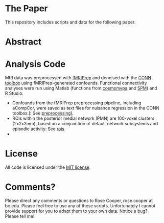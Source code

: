 # The Paper
This repository includes scripts and data for the following paper:

# Abstract

# Analysis Code
MRI data was preprocessed with [fMRIPrep](https://fmriprep.org/en/stable/) and denoised with the [CONN toolbox](https://web.conn-toolbox.org/) using fMRIPrep-generated confounds. Functional connectivity analyses were run using Matlab (functions from [cosmomvpa](http://www.cosmomvpa.org/) and [SPM](https://www.fil.ion.ucl.ac.uk/spm/software/spm12/)) and R Studio.
- Confounds from the fMRIPrep preprocessing pipeline, including aCompCor, were saved as text files for nuisance regression in the CONN toolbox.]: See [preprocessing](https://github.com/memobc/paper-camcanPMN/tree/master/preprocessing)].
- ROIs within the posterior medial network (PMN) are 100-voxel clusters (2x2x2mm), based on a conjunction of default network subsystems and episodic activity: See [rois](https://github.com/memobc/paper-camcanPMN/tree/master/rois).
-

# License
All code is licensed under the [MIT license](https://github.com/memobc/paper-camcanPMN/blob/master/LICENSE).

# Comments?
Please direct any comments or questions to Rose Cooper, rose.cooper at bc.edu. Please feel free to use any of these scripts. Unfortunately I cannot provide support for you to adapt them to your own data. Notice a bug? Please tell me!
